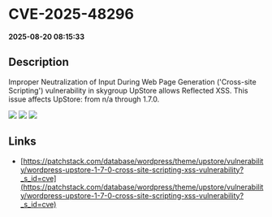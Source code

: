 # CVE-2025-48296

**2025-08-20 08:15:33**

## Description
Improper Neutralization of Input During Web Page Generation ('Cross-site Scripting') vulnerability in skygroup UpStore allows Reflected XSS. This issue affects UpStore: from n/a through 1.7.0.

![](https://img.shields.io/static/v1?label=Score&message=7.1&color=red)
![](https://img.shields.io/static/v1?label=Severity&message=HIGH&color=red)
![](https://img.shields.io/static/v1?label=CWE&message=XSS&color=green)

## Links
- [https://patchstack.com/database/wordpress/theme/upstore/vulnerability/wordpress-upstore-1-7-0-cross-site-scripting-xss-vulnerability?_s_id=cve](https://patchstack.com/database/wordpress/theme/upstore/vulnerability/wordpress-upstore-1-7-0-cross-site-scripting-xss-vulnerability?_s_id=cve)
